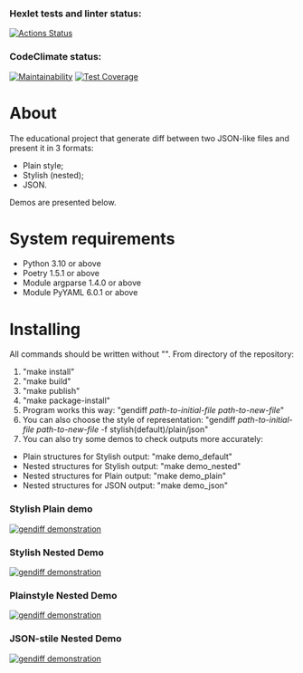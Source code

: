 ### Hexlet tests and linter status:
[![Actions Status](https://github.com/ikhanter/python-project-50/workflows/hexlet-check/badge.svg)](https://github.com/ikhanter/python-project-50/actions)

### CodeClimate status:
[![Maintainability](https://api.codeclimate.com/v1/badges/13a738a082e82c452efe/maintainability)](https://codeclimate.com/github/ikhanter/python-project-50/maintainability)
[![Test Coverage](https://api.codeclimate.com/v1/badges/13a738a082e82c452efe/test_coverage)](https://codeclimate.com/github/ikhanter/python-project-50/test_coverage)

# About

The educational project that generate diff between two JSON-like files and present it in 3 formats:
- Plain style;
- Stylish (nested);
- JSON.

Demos are presented below.

# System requirements

- Python 3.10 or above
- Poetry 1.5.1 or above
- Module argparse 1.4.0 or above
- Module PyYAML 6.0.1 or above

# Installing

All commands should be written without "".
From directory of the repository:
1. "make install"
2. "make build"
3. "make publish"
4. "make package-install"
5. Program works this way: "gendiff *path-to-initial-file* *path-to-new-file*"
6. You can also choose the style of representation: "gendiff *path-to-initial-file* *path-to-new-file* -f stylish(default)/plain/json"
7. You can also try some demos to check outputs more accurately:
  - Plain structures for Stylish output: "make demo_default"
  - Nested structures for Stylish output: "make demo_nested"
  - Nested structures for Plain output: "make demo_plain"
  - Nested structures for JSON output: "make demo_json"


### Stylish Plain demo
[![gendiff demonstration](https://asciinema.org/a/AzJveM1IrhjZrSWMZNQ1O2ZJM.svg)](https://asciinema.org/a/AzJveM1IrhjZrSWMZNQ1O2ZJM)

### Stylish Nested Demo
[![gendiff demonstration](https://asciinema.org/a/VwabiDz7eayEUaMTtzIUFbmBf.svg)](https://asciinema.org/a/VwabiDz7eayEUaMTtzIUFbmBf)

### Plainstyle Nested Demo
[![gendiff demonstration](https://asciinema.org/a/2IuVamvUXahF7X8XEXiuJSacA.svg)](https://asciinema.org/a/2IuVamvUXahF7X8XEXiuJSacA)

### JSON-stile Nested Demo
[![gendiff demonstration](https://asciinema.org/a/9fCbxgZYSxSr7V8MrUoGCHIfb.svg)](https://asciinema.org/a/9fCbxgZYSxSr7V8MrUoGCHIfb)